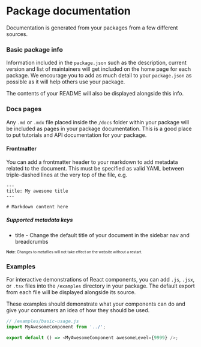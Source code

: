 # Package documentation

Documentation is generated from your packages from a few different sources.

### Basic package info

Information included in the `package.json` such as the description, current version and list of maintainers will get included on the home page for each package. We encourage you to add as much detail to your `package.json` as possible as it will help others use your package.

The contents of your README will also be displayed alongside this info.

### Docs pages

Any `.md` or `.mdx` file placed inside the `/docs` folder within your package will be included as pages in your package documentation. This is a good place to put tutorials and API documentation for your package.

#### Frontmatter

You can add a frontmatter header to your markdown to add metadata related to the document. This must be specified as valid YAML between triple-dashed lines at the very top of the file, e.g.

```
---
title: My awesome title
---

# Markdown content here
```

##### Supported metadata keys

- title - Change the default title of your document in the sidebar nav and breadcrumbs

<sub><sup>**Note**: Changes to metafiles will not take effect on the website without a restart.</sup></sub>

### Examples

For interactive demonstrations of React components, you can add `.js`, `.jsx`, or `.tsx` files into the `/examples` directory in your package. The default export from each file will be displayed alongside its source.

These examples should demonstrate what your components can do and give your consumers an idea of how they should be used.

```js
// /examples/basic-usage.js
import MyAwesomeComponent from '../';

export default () => <MyAwesomeComponent awesomeLevel={9999} />;
```
